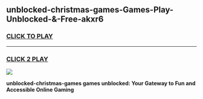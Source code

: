 
## unblocked-christmas-games-Games-Play-Unblocked-&-Free-akxr6
<h3>
<a href="https://premium76.site?title=unblocked-christmas-games&ref=24A">CLICK TO PLAY</a></h3>
<hr>

<h3>
<a href="https://premium76.site?title=unblocked-christmas-games&ref=24A">CLICK 2 PLAY</a>
  
</h3>

<a href="https://premium76.site?title=unblocked-christmas-games&ref=24A"><img src="https://clearcache.store/games.png"></a>


**unblocked-christmas-games games unblocked: Your Gateway to Fun and Accessible Online Gaming**
